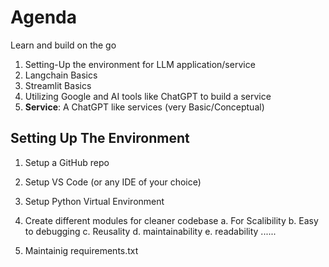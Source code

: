 # Agenda
Learn and build on the go

1. Setting-Up the environment for LLM application/service
1. Langchain Basics
2. Streamlit Basics
3. Utilizing Google and AI tools like ChatGPT to build a service
4. **Service**: A ChatGPT like services (very Basic/Conceptual)

## Setting Up The Environment
1. Setup a GitHub repo
2. Setup VS Code (or any IDE of your choice)
3. Setup Python Virtual Environment
4. Create different modules for cleaner codebase
    a. For Scalibility
    b. Easy to debugging
    c. Reusality
    d. maintainability
    e. readability
    ......

5. Maintainig requirements.txt

